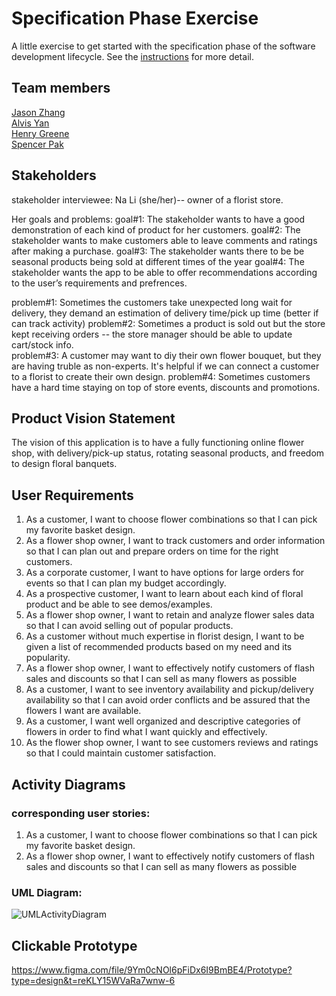 # Specification Phase Exercise

A little exercise to get started with the specification phase of the software development lifecycle. See the [instructions](instructions.md) for more detail.

## Team members

[Jason Zhang](https://github.com/Jason-SL-Zhang)  
[Alvis Yan](https://github.com/AlvisYan2025)  
[Henry Greene](https://github.com/HenryGreene10)  
[Spencer Pak](https://github.com/SpencerWPak)  

## Stakeholders

stakeholder interviewee: Na Li (she/her)-- owner of a florist store. 

Her goals and problems: 
goal#1: The stakeholder wants to have a good demonstration of each kind of product for her customers. 
goal#2: The stakeholder wants to make customers able to leave comments and ratings after making a purchase. 
goal#3: The stakeholder wants there to be be seasonal products being sold at different times of the year 
goal#4: The stakeholder wants the app to be able to offer recommendations according to the user’s requirements and prefrences. 

problem#1: Sometimes the customers take unexpected long wait for delivery, they demand an estimation of delivery time/pick up time (better if can track activity)
problem#2: Sometimes a product is sold out but the store kept receiving orders -- the store manager should be able to update cart/stock info.  
problem#3: A customer may want to diy their own flower bouquet, but they are having truble as non-experts. It's helpful if we can connect a customer to a florist to create their own design. 
problem#4: Sometimes customers have a hard time staying on top of store events, discounts and promotions. 


## Product Vision Statement

The vision of this application is to have a fully functioning online flower shop, with delivery/pick-up status, rotating seasonal products, and freedom to design floral banquets.


## User Requirements

1. As a customer, I want to choose flower combinations so that I can pick my favorite basket design.
2. As a flower shop owner, I want to track customers and order information so that I can plan out and prepare orders on time for the right customers.
3. As a corporate customer, I want to have options for large orders for events so that I can plan my budget accordingly.
4. As a prospective customer, I want to learn about each kind of floral product and be able to see demos/examples. 
5. As a flower shop owner, I want to retain and analyze flower sales data so that I can avoid selling out of popular products.
6. As a customer without much expertise in florist design, I want to be given a list of recommended products based on my need and its popularity. 
7. As a flower shop owner, I want to effectively notify customers of flash sales and discounts so that I can sell as many flowers as possible
8. As a customer, I want to see inventory availability and pickup/delivery availability so that I can avoid order conflicts and be assured that the flowers I want are available.
9. As a customer, I want well organized and descriptive categories of flowers in order to find what I want quickly and effectively. 
10. As the flower shop owner, I want to see customers reviews and ratings so that I could maintain customer satisfaction.


## Activity Diagrams
### corresponding user stories: 
1. As a customer, I want to choose flower combinations so that I can pick my favorite basket design.
7. As a flower shop owner, I want to effectively notify customers of flash sales and discounts so that I can sell as many flowers as possible
### UML Diagram: 
![UMLActivityDiagram
](<Screenshot 2023-09-30 at 1.12.50 AM.png>)

## Clickable Prototype

https://www.figma.com/file/9Ym0cNOl6pFiDx6I9BmBE4/Prototype?type=design&t=reKLY15WVaRa7wnw-6